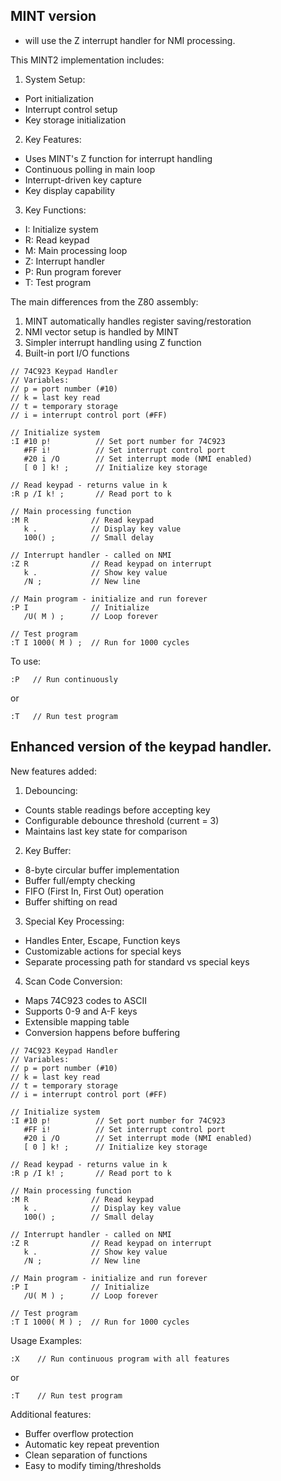 ##  MINT version 
- will use the Z interrupt handler for NMI processing.

This MINT2 implementation includes:

1. System Setup:
- Port initialization
- Interrupt control setup
- Key storage initialization

2. Key Features:
- Uses MINT's Z function for interrupt handling
- Continuous polling in main loop
- Interrupt-driven key capture
- Key display capability

3. Key Functions:
- I: Initialize system
- R: Read keypad
- M: Main processing loop
- Z: Interrupt handler
- P: Run program forever
- T: Test program

The main differences from the Z80 assembly:
1. MINT automatically handles register saving/restoration
2. NMI vector setup is handled by MINT
3. Simpler interrupt handling using Z function
4. Built-in port I/O functions


```
// 74C923 Keypad Handler
// Variables:
// p = port number (#10)
// k = last key read
// t = temporary storage
// i = interrupt control port (#FF)

// Initialize system
:I #10 p!          // Set port number for 74C923
   #FF i!          // Set interrupt control port
   #20 i /O        // Set interrupt mode (NMI enabled)
   [ 0 ] k! ;      // Initialize key storage

// Read keypad - returns value in k
:R p /I k! ;       // Read port to k

// Main processing function
:M R              // Read keypad
   k .            // Display key value
   100() ;        // Small delay

// Interrupt handler - called on NMI
:Z R              // Read keypad on interrupt
   k .            // Show key value
   /N ;           // New line

// Main program - initialize and run forever
:P I              // Initialize
   /U( M ) ;      // Loop forever

// Test program
:T I 1000( M ) ;  // Run for 1000 cycles
```


To use:
```mint
:P   // Run continuously
```
or
```mint
:T   // Run test program
```


## Enhanced version of the keypad handler.

New features added:

1. Debouncing:
- Counts stable readings before accepting key
- Configurable debounce threshold (current = 3)
- Maintains last key state for comparison

2. Key Buffer:
- 8-byte circular buffer implementation
- Buffer full/empty checking
- FIFO (First In, First Out) operation
- Buffer shifting on read

3. Special Key Processing:
- Handles Enter, Escape, Function keys
- Customizable actions for special keys
- Separate processing path for standard vs special keys

4. Scan Code Conversion:
- Maps 74C923 codes to ASCII
- Supports 0-9 and A-F keys
- Extensible mapping table
- Conversion happens before buffering


```
// 74C923 Keypad Handler
// Variables:
// p = port number (#10)
// k = last key read
// t = temporary storage
// i = interrupt control port (#FF)

// Initialize system
:I #10 p!          // Set port number for 74C923
   #FF i!          // Set interrupt control port
   #20 i /O        // Set interrupt mode (NMI enabled)
   [ 0 ] k! ;      // Initialize key storage

// Read keypad - returns value in k
:R p /I k! ;       // Read port to k

// Main processing function
:M R              // Read keypad
   k .            // Display key value
   100() ;        // Small delay

// Interrupt handler - called on NMI
:Z R              // Read keypad on interrupt
   k .            // Show key value
   /N ;           // New line

// Main program - initialize and run forever
:P I              // Initialize
   /U( M ) ;      // Loop forever

// Test program
:T I 1000( M ) ;  // Run for 1000 cycles
```


Usage Examples:
```mint
:X    // Run continuous program with all features
```
or
```mint
:T    // Run test program
```

Additional features:
- Buffer overflow protection
- Automatic key repeat prevention
- Clean separation of functions
- Easy to modify timing/thresholds

##
